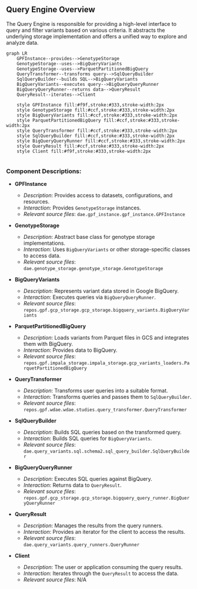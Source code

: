 ## Query Engine Overview

The Query Engine is responsible for providing a high-level interface to query and filter variants based on various criteria. It abstracts the underlying storage implementation and offers a unified way to explore and analyze data.

```mermaid
graph LR
    GPFInstance--provides-->GenotypeStorage
    GenotypeStorage--uses-->BigQueryVariants
    GenotypeStorage--uses-->ParquetPartitionedBigQuery
    QueryTransformer--transforms query-->SqlQueryBuilder
    SqlQueryBuilder--builds SQL-->BigQueryVariants
    BigQueryVariants--executes query-->BigQueryQueryRunner
    BigQueryQueryRunner--returns data-->QueryResult
    QueryResult--iterates-->Client

    style GPFInstance fill:#f9f,stroke:#333,stroke-width:2px
    style GenotypeStorage fill:#ccf,stroke:#333,stroke-width:2px
    style BigQueryVariants fill:#ccf,stroke:#333,stroke-width:2px
    style ParquetPartitionedBigQuery fill:#ccf,stroke:#333,stroke-width:2px
    style QueryTransformer fill:#ccf,stroke:#333,stroke-width:2px
    style SqlQueryBuilder fill:#ccf,stroke:#333,stroke-width:2px
    style BigQueryQueryRunner fill:#ccf,stroke:#333,stroke-width:2px
    style QueryResult fill:#ccf,stroke:#333,stroke-width:2px
    style Client fill:#f9f,stroke:#333,stroke-width:2px


```

### Component Descriptions:

- **GPFInstance**
  - *Description*: Provides access to datasets, configurations, and resources.
  - *Interaction*: Provides `GenotypeStorage` instances.
  - *Relevant source files*: `dae.gpf_instance.gpf_instance.GPFInstance`

- **GenotypeStorage**
  - *Description*: Abstract base class for genotype storage implementations.
  - *Interaction*: Uses `BigQueryVariants` or other storage-specific classes to access data.
  - *Relevant source files*: `dae.genotype_storage.genotype_storage.GenotypeStorage`

- **BigQueryVariants**
  - *Description*: Represents variant data stored in Google BigQuery.
  - *Interaction*: Executes queries via `BigQueryQueryRunner`.
  - *Relevant source files*: `repos.gpf.gcp_storage.gcp_storage.bigquery_variants.BigQueryVariants`

- **ParquetPartitionedBigQuery**
  - *Description*: Loads variants from Parquet files in GCS and integrates them with BigQuery.
  - *Interaction*: Provides data to BigQuery.
  - *Relevant source files*: `repos.gpf.impala_storage.impala_storage.gcp_variants_loaders.ParquetPartitionedBigQuery`

- **QueryTransformer**
  - *Description*: Transforms user queries into a suitable format.
  - *Interaction*: Transforms queries and passes them to `SqlQueryBuilder`.
  - *Relevant source files*: `repos.gpf.wdae.wdae.studies.query_transformer.QueryTransformer`

- **SqlQueryBuilder**
  - *Description*: Builds SQL queries based on the transformed query.
  - *Interaction*: Builds SQL queries for `BigQueryVariants`.
  - *Relevant source files*: `dae.query_variants.sql.schema2.sql_query_builder.SqlQueryBuilder`

- **BigQueryQueryRunner**
  - *Description*: Executes SQL queries against BigQuery.
  - *Interaction*: Returns data to `QueryResult`.
  - *Relevant source files*: `repos.gpf.gcp_storage.gcp_storage.bigquery_query_runner.BigQueryQueryRunner`

- **QueryResult**
  - *Description*: Manages the results from the query runners.
  - *Interaction*: Provides an iterator for the client to access the results.
  - *Relevant source files*: `dae.query_variants.query_runners.QueryRunner`

- **Client**
  - *Description*: The user or application consuming the query results.
  - *Interaction*: Iterates through the `QueryResult` to access the data.
  - *Relevant source files*: N/A
